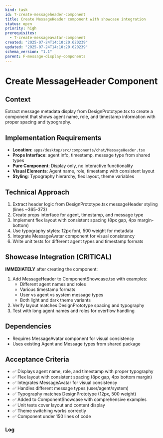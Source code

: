 ```yaml
---
kind: task
id: T-create-messageheader-component
title: Create MessageHeader component with showcase integration
status: open
priority: high
prerequisites:
  - T-create-messageavatar-component
created: "2025-07-24T14:10:20.620239"
updated: "2025-07-24T14:10:20.620239"
schema_version: "1.1"
parent: F-message-display-components
---
```


# Create MessageHeader Component

## Context

Extract message metadata display from DesignPrototype.tsx to create a component that shows agent name, role, and timestamp information with proper spacing and typography.

## Implementation Requirements

- **Location**: `apps/desktop/src/components/chat/MessageHeader.tsx`
- **Props Interface**: agent info, timestamp, message type from shared types
- **Pure Component**: Display only, no interactive functionality
- **Visual Elements**: Agent name, role, timestamp with consistent layout
- **Styling**: Typography hierarchy, flex layout, theme variables

## Technical Approach

1. Extract header logic from DesignPrototype.tsx messageHeader styling (lines ~365-373)
2. Create props interface for agent, timestamp, and message type
3. Implement flex layout with consistent spacing (8px gap, 4px margin-bottom)
4. Use typography styles: 12px font, 500 weight for metadata
5. Integrate MessageAvatar component for visual consistency
6. Write unit tests for different agent types and timestamp formats

## Showcase Integration (CRITICAL)

**IMMEDIATELY** after creating the component:

1. Add MessageHeader to ComponentShowcase.tsx with examples:
   - Different agent names and roles
   - Various timestamp formats
   - User vs agent vs system message types
   - Both light and dark theme variants
2. Verify layout matches DesignPrototype spacing and typography
3. Test with long agent names and roles for overflow handling

## Dependencies

- Requires MessageAvatar component for visual consistency
- Uses existing Agent and Message types from shared package

## Acceptance Criteria

- ✅ Displays agent name, role, and timestamp with proper typography
- ✅ Flex layout with consistent spacing (8px gap, 4px bottom margin)
- ✅ Integrates MessageAvatar for visual consistency
- ✅ Handles different message types (user/agent/system)
- ✅ Typography matches DesignPrototype (12px, 500 weight)
- ✅ Added to ComponentShowcase with comprehensive examples
- ✅ Unit tests cover layout and content display
- ✅ Theme switching works correctly
- ✅ Component under 150 lines of code

### Log
